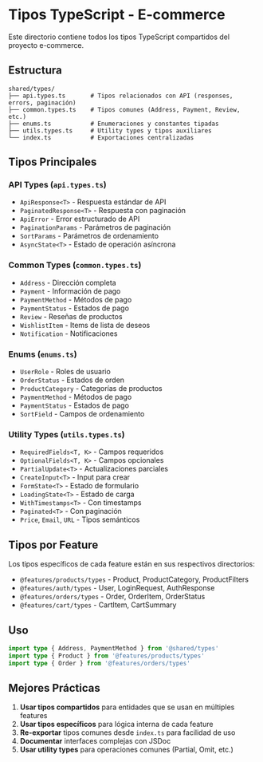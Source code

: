 # Tipos TypeScript - E-commerce

Este directorio contiene todos los tipos TypeScript compartidos del proyecto e-commerce.

## Estructura

```
shared/types/
├── api.types.ts       # Tipos relacionados con API (responses, errors, paginación)
├── common.types.ts    # Tipos comunes (Address, Payment, Review, etc.)
├── enums.ts           # Enumeraciones y constantes tipadas
├── utils.types.ts     # Utility types y tipos auxiliares
└── index.ts           # Exportaciones centralizadas
```

## Tipos Principales

### API Types (`api.types.ts`)

- `ApiResponse<T>` - Respuesta estándar de API
- `PaginatedResponse<T>` - Respuesta con paginación
- `ApiError` - Error estructurado de API
- `PaginationParams` - Parámetros de paginación
- `SortParams` - Parámetros de ordenamiento
- `AsyncState<T>` - Estado de operación asíncrona

### Common Types (`common.types.ts`)

- `Address` - Dirección completa
- `Payment` - Información de pago
- `PaymentMethod` - Métodos de pago
- `PaymentStatus` - Estados de pago
- `Review` - Reseñas de productos
- `WishlistItem` - Items de lista de deseos
- `Notification` - Notificaciones

### Enums (`enums.ts`)

- `UserRole` - Roles de usuario
- `OrderStatus` - Estados de orden
- `ProductCategory` - Categorías de productos
- `PaymentMethod` - Métodos de pago
- `PaymentStatus` - Estados de pago
- `SortField` - Campos de ordenamiento

### Utility Types (`utils.types.ts`)

- `RequiredFields<T, K>` - Campos requeridos
- `OptionalFields<T, K>` - Campos opcionales
- `PartialUpdate<T>` - Actualizaciones parciales
- `CreateInput<T>` - Input para crear
- `FormState<T>` - Estado de formulario
- `LoadingState<T>` - Estado de carga
- `WithTimestamps<T>` - Con timestamps
- `Paginated<T>` - Con paginación
- `Price`, `Email`, `URL` - Tipos semánticos

## Tipos por Feature

Los tipos específicos de cada feature están en sus respectivos directorios:

- `@features/products/types` - Product, ProductCategory, ProductFilters
- `@features/auth/types` - User, LoginRequest, AuthResponse
- `@features/orders/types` - Order, OrderItem, OrderStatus
- `@features/cart/types` - CartItem, CartSummary

## Uso

```typescript
import type { Address, PaymentMethod } from '@shared/types'
import type { Product } from '@features/products/types'
import type { Order } from '@features/orders/types'
```

## Mejores Prácticas

1. **Usar tipos compartidos** para entidades que se usan en múltiples features
2. **Usar tipos específicos** para lógica interna de cada feature
3. **Re-exportar** tipos comunes desde `index.ts` para facilidad de uso
4. **Documentar** interfaces complejas con JSDoc
5. **Usar utility types** para operaciones comunes (Partial, Omit, etc.)

